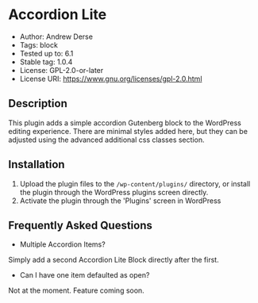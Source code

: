 # Accordion Lite

- Author: Andrew Derse
- Tags: block
- Tested up to: 6.1
- Stable tag: 1.0.4
- License: GPL-2.0-or-later
- License URI: https://www.gnu.org/licenses/gpl-2.0.html

## Description

This plugin adds a simple accordion Gutenberg block to the WordPress editing experience. There are minimal styles added here, but they can be adjusted using the advanced additional css classes section.

## Installation

1. Upload the plugin files to the `/wp-content/plugins/` directory, or install the plugin through the WordPress plugins screen directly.
1. Activate the plugin through the 'Plugins' screen in WordPress

## Frequently Asked Questions

- Multiple Accordion Items?

Simply add a second Accordion Lite Block directly after the first.

- Can I have one item defaulted as open?

Not at the moment. Feature coming soon.
